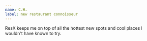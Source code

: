 ```yaml
---
name: C.H.
label: new restaurant connoisseur
---
```


ResX keeps me on top of all the hottest new spots and cool places I wouldn't have known to try.
